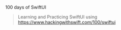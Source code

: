 100 days of SwiftUI
> Learning and Practicing SwiftUI using https://www.hackingwithswift.com/100/swiftui
